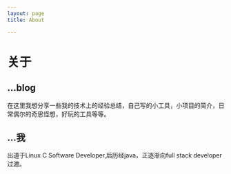 ```yaml
---
layout: page
title: About

---
```


# 关于

## ...blog

在这里我想分享一些我的技术上的经验总结，自己写的小工具，小项目的简介，日常偶尔的奇思怪想，好玩的工具等等。

## ...我

出道于Linux C Software Developer,后历经java，正逐渐向full stack developer过渡。


